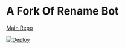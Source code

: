 # A Fork Of Rename Bot 

[Main Repo](https://github.com/prgofficial/RenameBot-PermTB)


[![Deploy](https://cdn.jsdelivr.net/npm/simple-icons@3.0.1/icons/whatsapp.svg)](https://heroku.com/deploy?template=https://github.com/prgofficial/RenameBot-PermTB)

